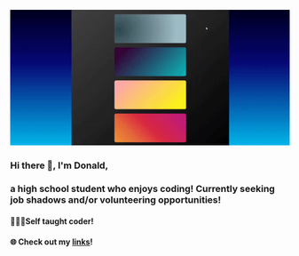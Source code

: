 <p align="center">
  <img width="1000vw" height="auto" src="https://github.com/Donald-K-Lee/Donald-K-Lee/blob/master/Intro.gif">
</p>

### Hi there 👋, I'm Donald,
### a high school student who enjoys coding! Currently seeking job shadows and/or volunteering opportunities!  

#### 👨🏻‍💻Self taught coder!  
#### 🌐 Check out my [links](https://donald-k-lee.github.io/Links.html)!  

